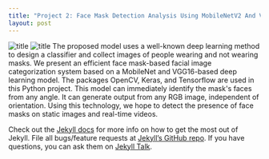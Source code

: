 ```yaml
---
title: "Project 2: Face Mask Detection Analysis Using MobileNetV2 And VGG16 Models"
layout: post
---
```


![title](https://raw.githubusercontent.com/sarahsobri97/sarahportfolio.github.io/blob/master/assets/face_mask_detection.png)
![title](https://github.com/sarahsobri97/sarahportfolio.github.io/blob/master/assets/face_mask_detection.png)
The proposed model uses a well-known deep learning method to design a classifier and collect images of people wearing and not wearing masks. We present an efficient face mask-based facial image categorization system based on a MobileNet and VGG16-based deep learning model. The packages OpenCV, Keras, and Tensorflow are used in this Python project. This model can immediately identify the mask's faces from any angle. It can generate output from any RGB image, independent of orientation. Using this technology, we hope to detect the presence of face masks on static images and real-time videos.




Check out the [Jekyll docs][jekyll-docs] for more info on how to get the most out of Jekyll. File all bugs/feature requests at [Jekyll’s GitHub repo][jekyll-gh]. If you have questions, you can ask them on [Jekyll Talk][jekyll-talk].

[jekyll-docs]: http://jekyllrb.com/docs/home
[jekyll-gh]:   https://github.com/jekyll/jekyll
[jekyll-talk]: https://talk.jekyllrb.com/

